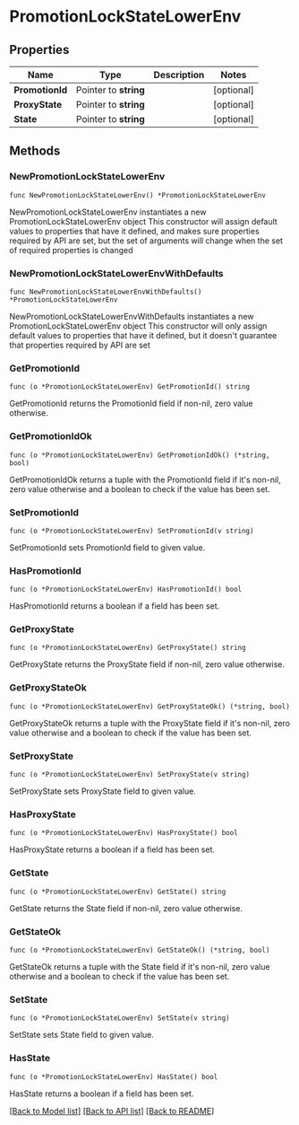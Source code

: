 # PromotionLockStateLowerEnv

## Properties

Name | Type | Description | Notes
------------ | ------------- | ------------- | -------------
**PromotionId** | Pointer to **string** |  | [optional] 
**ProxyState** | Pointer to **string** |  | [optional] 
**State** | Pointer to **string** |  | [optional] 

## Methods

### NewPromotionLockStateLowerEnv

`func NewPromotionLockStateLowerEnv() *PromotionLockStateLowerEnv`

NewPromotionLockStateLowerEnv instantiates a new PromotionLockStateLowerEnv object
This constructor will assign default values to properties that have it defined,
and makes sure properties required by API are set, but the set of arguments
will change when the set of required properties is changed

### NewPromotionLockStateLowerEnvWithDefaults

`func NewPromotionLockStateLowerEnvWithDefaults() *PromotionLockStateLowerEnv`

NewPromotionLockStateLowerEnvWithDefaults instantiates a new PromotionLockStateLowerEnv object
This constructor will only assign default values to properties that have it defined,
but it doesn't guarantee that properties required by API are set

### GetPromotionId

`func (o *PromotionLockStateLowerEnv) GetPromotionId() string`

GetPromotionId returns the PromotionId field if non-nil, zero value otherwise.

### GetPromotionIdOk

`func (o *PromotionLockStateLowerEnv) GetPromotionIdOk() (*string, bool)`

GetPromotionIdOk returns a tuple with the PromotionId field if it's non-nil, zero value otherwise
and a boolean to check if the value has been set.

### SetPromotionId

`func (o *PromotionLockStateLowerEnv) SetPromotionId(v string)`

SetPromotionId sets PromotionId field to given value.

### HasPromotionId

`func (o *PromotionLockStateLowerEnv) HasPromotionId() bool`

HasPromotionId returns a boolean if a field has been set.

### GetProxyState

`func (o *PromotionLockStateLowerEnv) GetProxyState() string`

GetProxyState returns the ProxyState field if non-nil, zero value otherwise.

### GetProxyStateOk

`func (o *PromotionLockStateLowerEnv) GetProxyStateOk() (*string, bool)`

GetProxyStateOk returns a tuple with the ProxyState field if it's non-nil, zero value otherwise
and a boolean to check if the value has been set.

### SetProxyState

`func (o *PromotionLockStateLowerEnv) SetProxyState(v string)`

SetProxyState sets ProxyState field to given value.

### HasProxyState

`func (o *PromotionLockStateLowerEnv) HasProxyState() bool`

HasProxyState returns a boolean if a field has been set.

### GetState

`func (o *PromotionLockStateLowerEnv) GetState() string`

GetState returns the State field if non-nil, zero value otherwise.

### GetStateOk

`func (o *PromotionLockStateLowerEnv) GetStateOk() (*string, bool)`

GetStateOk returns a tuple with the State field if it's non-nil, zero value otherwise
and a boolean to check if the value has been set.

### SetState

`func (o *PromotionLockStateLowerEnv) SetState(v string)`

SetState sets State field to given value.

### HasState

`func (o *PromotionLockStateLowerEnv) HasState() bool`

HasState returns a boolean if a field has been set.


[[Back to Model list]](../README.md#documentation-for-models) [[Back to API list]](../README.md#documentation-for-api-endpoints) [[Back to README]](../README.md)


